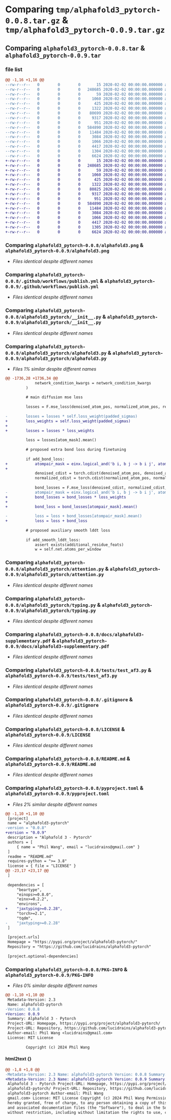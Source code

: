 # Comparing `tmp/alphafold3_pytorch-0.0.8.tar.gz` & `tmp/alphafold3_pytorch-0.0.9.tar.gz`

## Comparing `alphafold3_pytorch-0.0.8.tar` & `alphafold3_pytorch-0.0.9.tar`

### file list

```diff
@@ -1,16 +1,16 @@
--rw-r--r--   0        0        0       15 2020-02-02 00:00:00.000000 alphafold3_pytorch-0.0.8/.env.sample
--rw-r--r--   0        0        0   248685 2020-02-02 00:00:00.000000 alphafold3_pytorch-0.0.8/alphafold3.png
--rw-r--r--   0        0        0       59 2020-02-02 00:00:00.000000 alphafold3_pytorch-0.0.8/contribute.sh
--rw-r--r--   0        0        0     1060 2020-02-02 00:00:00.000000 alphafold3_pytorch-0.0.8/.github/workflows/publish.yml
--rw-r--r--   0        0        0      425 2020-02-02 00:00:00.000000 alphafold3_pytorch-0.0.8/.github/workflows/test.yml
--rw-r--r--   0        0        0     1322 2020-02-02 00:00:00.000000 alphafold3_pytorch-0.0.8/alphafold3_pytorch/__init__.py
--rw-r--r--   0        0        0    80699 2020-02-02 00:00:00.000000 alphafold3_pytorch-0.0.8/alphafold3_pytorch/alphafold3.py
--rw-r--r--   0        0        0     9317 2020-02-02 00:00:00.000000 alphafold3_pytorch-0.0.8/alphafold3_pytorch/attention.py
--rw-r--r--   0        0        0      951 2020-02-02 00:00:00.000000 alphafold3_pytorch-0.0.8/alphafold3_pytorch/typing.py
--rw-r--r--   0        0        0   584890 2020-02-02 00:00:00.000000 alphafold3_pytorch-0.0.8/docs/alphafold3-supplementary.pdf
--rw-r--r--   0        0        0    11484 2020-02-02 00:00:00.000000 alphafold3_pytorch-0.0.8/tests/test_af3.py
--rw-r--r--   0        0        0     3084 2020-02-02 00:00:00.000000 alphafold3_pytorch-0.0.8/.gitignore
--rw-r--r--   0        0        0     1066 2020-02-02 00:00:00.000000 alphafold3_pytorch-0.0.8/LICENSE
--rw-r--r--   0        0        0     4417 2020-02-02 00:00:00.000000 alphafold3_pytorch-0.0.8/README.md
--rw-r--r--   0        0        0     1304 2020-02-02 00:00:00.000000 alphafold3_pytorch-0.0.8/pyproject.toml
--rw-r--r--   0        0        0     6624 2020-02-02 00:00:00.000000 alphafold3_pytorch-0.0.8/PKG-INFO
+-rw-r--r--   0        0        0       15 2020-02-02 00:00:00.000000 alphafold3_pytorch-0.0.9/.env.sample
+-rw-r--r--   0        0        0   248685 2020-02-02 00:00:00.000000 alphafold3_pytorch-0.0.9/alphafold3.png
+-rw-r--r--   0        0        0       59 2020-02-02 00:00:00.000000 alphafold3_pytorch-0.0.9/contribute.sh
+-rw-r--r--   0        0        0     1060 2020-02-02 00:00:00.000000 alphafold3_pytorch-0.0.9/.github/workflows/publish.yml
+-rw-r--r--   0        0        0      425 2020-02-02 00:00:00.000000 alphafold3_pytorch-0.0.9/.github/workflows/test.yml
+-rw-r--r--   0        0        0     1322 2020-02-02 00:00:00.000000 alphafold3_pytorch-0.0.9/alphafold3_pytorch/__init__.py
+-rw-r--r--   0        0        0    80825 2020-02-02 00:00:00.000000 alphafold3_pytorch-0.0.9/alphafold3_pytorch/alphafold3.py
+-rw-r--r--   0        0        0     9317 2020-02-02 00:00:00.000000 alphafold3_pytorch-0.0.9/alphafold3_pytorch/attention.py
+-rw-r--r--   0        0        0      951 2020-02-02 00:00:00.000000 alphafold3_pytorch-0.0.9/alphafold3_pytorch/typing.py
+-rw-r--r--   0        0        0   584890 2020-02-02 00:00:00.000000 alphafold3_pytorch-0.0.9/docs/alphafold3-supplementary.pdf
+-rw-r--r--   0        0        0    11484 2020-02-02 00:00:00.000000 alphafold3_pytorch-0.0.9/tests/test_af3.py
+-rw-r--r--   0        0        0     3084 2020-02-02 00:00:00.000000 alphafold3_pytorch-0.0.9/.gitignore
+-rw-r--r--   0        0        0     1066 2020-02-02 00:00:00.000000 alphafold3_pytorch-0.0.9/LICENSE
+-rw-r--r--   0        0        0     4417 2020-02-02 00:00:00.000000 alphafold3_pytorch-0.0.9/README.md
+-rw-r--r--   0        0        0     1305 2020-02-02 00:00:00.000000 alphafold3_pytorch-0.0.9/pyproject.toml
+-rw-r--r--   0        0        0     6624 2020-02-02 00:00:00.000000 alphafold3_pytorch-0.0.9/PKG-INFO
```

### Comparing `alphafold3_pytorch-0.0.8/alphafold3.png` & `alphafold3_pytorch-0.0.9/alphafold3.png`

 * *Files identical despite different names*

### Comparing `alphafold3_pytorch-0.0.8/.github/workflows/publish.yml` & `alphafold3_pytorch-0.0.9/.github/workflows/publish.yml`

 * *Files identical despite different names*

### Comparing `alphafold3_pytorch-0.0.8/alphafold3_pytorch/__init__.py` & `alphafold3_pytorch-0.0.9/alphafold3_pytorch/__init__.py`

 * *Files identical despite different names*

### Comparing `alphafold3_pytorch-0.0.8/alphafold3_pytorch/alphafold3.py` & `alphafold3_pytorch-0.0.9/alphafold3_pytorch/alphafold3.py`

 * *Files 1% similar despite different names*

```diff
@@ -1736,28 +1736,34 @@
             network_condition_kwargs = network_condition_kwargs
         )
 
         # main diffusion mse loss
 
         losses = F.mse_loss(denoised_atom_pos, normalized_atom_pos, reduction = 'none')
 
-        losses = losses * self.loss_weight(padded_sigmas)
+        loss_weights = self.loss_weight(padded_sigmas)
+
+        losses = losses * loss_weights
 
         loss = losses[atom_mask].mean()
 
         # proposed extra bond loss during finetuning
 
         if add_bond_loss:
+            atompair_mask = einx.logical_and('b i, b j -> b i j', atom_mask, atom_mask)
+
             denoised_cdist = torch.cdist(denoised_atom_pos, denoised_atom_pos, p = 2)
             normalized_cdist = torch.cdist(normalized_atom_pos, normalized_atom_pos, p = 2)
 
             bond_losses = F.mse_loss(denoised_cdist, normalized_cdist, reduction = 'none')
-            atompair_mask = einx.logical_and('b i, b j -> b i j', atom_mask, atom_mask)
+            bond_losses = bond_losses * loss_weights
+
+            bond_loss = bond_losses[atompair_mask].mean()
 
-            loss = loss + bond_losses[atompair_mask].mean()
+            loss = loss + bond_loss
 
         # proposed auxiliary smooth lddt loss
 
         if add_smooth_lddt_loss:
             assert exists(additional_residue_feats)
             w = self.net.atoms_per_window
```

### Comparing `alphafold3_pytorch-0.0.8/alphafold3_pytorch/attention.py` & `alphafold3_pytorch-0.0.9/alphafold3_pytorch/attention.py`

 * *Files identical despite different names*

### Comparing `alphafold3_pytorch-0.0.8/alphafold3_pytorch/typing.py` & `alphafold3_pytorch-0.0.9/alphafold3_pytorch/typing.py`

 * *Files identical despite different names*

### Comparing `alphafold3_pytorch-0.0.8/docs/alphafold3-supplementary.pdf` & `alphafold3_pytorch-0.0.9/docs/alphafold3-supplementary.pdf`

 * *Files identical despite different names*

### Comparing `alphafold3_pytorch-0.0.8/tests/test_af3.py` & `alphafold3_pytorch-0.0.9/tests/test_af3.py`

 * *Files identical despite different names*

### Comparing `alphafold3_pytorch-0.0.8/.gitignore` & `alphafold3_pytorch-0.0.9/.gitignore`

 * *Files identical despite different names*

### Comparing `alphafold3_pytorch-0.0.8/LICENSE` & `alphafold3_pytorch-0.0.9/LICENSE`

 * *Files identical despite different names*

### Comparing `alphafold3_pytorch-0.0.8/README.md` & `alphafold3_pytorch-0.0.9/README.md`

 * *Files identical despite different names*

### Comparing `alphafold3_pytorch-0.0.8/pyproject.toml` & `alphafold3_pytorch-0.0.9/pyproject.toml`

 * *Files 2% similar despite different names*

```diff
@@ -1,10 +1,10 @@
 [project]
 name = "alphafold3-pytorch"
-version = "0.0.8"
+version = "0.0.9"
 description = "Alphafold 3 - Pytorch"
 authors = [
     { name = "Phil Wang", email = "lucidrains@gmail.com" }
 ]
 readme = "README.md"
 requires-python = ">= 3.8"
 license = { file = "LICENSE" }
@@ -23,17 +23,17 @@
 ]
 
 dependencies = [
     "beartype",
     "einops>=0.8.0",
     "einx>=0.2.2",
     "environs",
+    "jaxtyping>=0.2.28",
     "torch>=2.1",
     "tqdm",
-    "jaxtyping>=0.2.28"
 ]
 
 [project.urls]
 Homepage = "https://pypi.org/project/alphafold3-pytorch/"
 Repository = "https://github.com/lucidrains/alphafold3-pytorch"
 
 [project.optional-dependencies]
```

### Comparing `alphafold3_pytorch-0.0.8/PKG-INFO` & `alphafold3_pytorch-0.0.9/PKG-INFO`

 * *Files 0% similar despite different names*

```diff
@@ -1,10 +1,10 @@
 Metadata-Version: 2.3
 Name: alphafold3-pytorch
-Version: 0.0.8
+Version: 0.0.9
 Summary: Alphafold 3 - Pytorch
 Project-URL: Homepage, https://pypi.org/project/alphafold3-pytorch/
 Project-URL: Repository, https://github.com/lucidrains/alphafold3-pytorch
 Author-email: Phil Wang <lucidrains@gmail.com>
 License: MIT License
         
         Copyright (c) 2024 Phil Wang
```

#### html2text {}

```diff
@@ -1,8 +1,8 @@
-Metadata-Version: 2.3 Name: alphafold3-pytorch Version: 0.0.8 Summary:
+Metadata-Version: 2.3 Name: alphafold3-pytorch Version: 0.0.9 Summary:
 Alphafold 3 - Pytorch Project-URL: Homepage, https://pypi.org/project/
 alphafold3-pytorch/ Project-URL: Repository, https://github.com/lucidrains/
 alphafold3-pytorch Author-email: Phil Wang
 gmail.com> License: MIT License Copyright (c) 2024 Phil Wang Permission is
 hereby granted, free of charge, to any person obtaining a copy of this software
 and associated documentation files (the "Software"), to deal in the Software
 without restriction, including without limitation the rights to use, copy,
```

